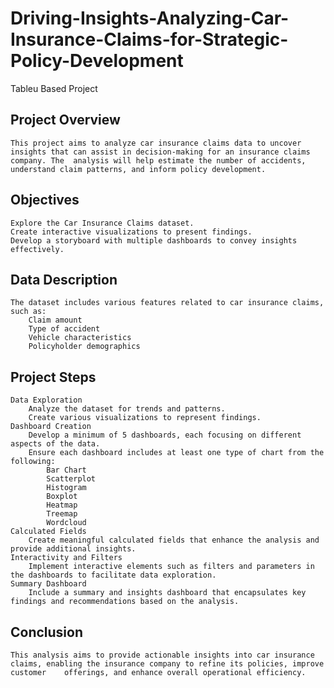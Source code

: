 # Driving-Insights-Analyzing-Car-Insurance-Claims-for-Strategic-Policy-Development
Tableu Based Project
## Project Overview
	This project aims to analyze car insurance claims data to uncover insights that can assist in decision-making for an insurance claims company. The 	analysis will help estimate the number of accidents, understand claim patterns, and inform policy development.
## Objectives
	Explore the Car Insurance Claims dataset.
	Create interactive visualizations to present findings.
	Develop a storyboard with multiple dashboards to convey insights effectively.
## Data Description
	The dataset includes various features related to car insurance claims, such as:
		Claim amount
		Type of accident
		Vehicle characteristics
		Policyholder demographics
## Project Steps
	Data Exploration
		Analyze the dataset for trends and patterns.
		Create various visualizations to represent findings.
	Dashboard Creation
		Develop a minimum of 5 dashboards, each focusing on different aspects of the data.
		Ensure each dashboard includes at least one type of chart from the following:
			Bar Chart
			Scatterplot
			Histogram
			Boxplot
			Heatmap
			Treemap
			Wordcloud
	Calculated Fields
		Create meaningful calculated fields that enhance the analysis and provide additional insights.
	Interactivity and Filters
		Implement interactive elements such as filters and parameters in the dashboards to facilitate data exploration.
	Summary Dashboard
		Include a summary and insights dashboard that encapsulates key findings and recommendations based on the analysis.
## Conclusion
	This analysis aims to provide actionable insights into car insurance claims, enabling the insurance company to refine its policies, improve customer 	offerings, and enhance overall operational efficiency.
